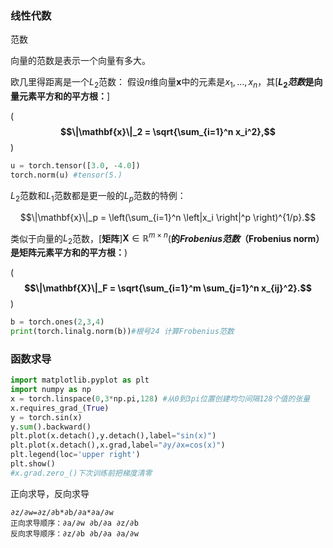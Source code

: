 ### 线性代数

范数

向量的范数是表示一个向量有多大。

欧几里得距离是一个$L_2$范数：
假设$n$维向量$\mathbf{x}$中的元素是$x_1,\ldots,x_n$，其[**$L_2$*范数*是向量元素平方和的平方根：**]

(**$$\|\mathbf{x}\|_2 = \sqrt{\sum_{i=1}^n x_i^2},$$**)

```python
u = torch.tensor([3.0, -4.0])
torch.norm(u) #tensor(5.)
```

$L_2$范数和$L_1$范数都是更一般的$L_p$范数的特例：

$$\|\mathbf{x}\|_p = \left(\sum_{i=1}^n \left|x_i \right|^p \right)^{1/p}.$$

类似于向量的$L_2$范数，[**矩阵**]$\mathbf{X} \in \mathbb{R}^{m \times n}$(**的*Frobenius范数*（Frobenius norm）是矩阵元素平方和的平方根：**)

(**$$\|\mathbf{X}\|_F = \sqrt{\sum_{i=1}^m \sum_{j=1}^n x_{ij}^2}.$$**)

```python
b = torch.ones(2,3,4)
print(torch.linalg.norm(b))#根号24 计算Frobenius范数
```

### 函数求导

```python
import matplotlib.pyplot as plt
import numpy as np
x = torch.linspace(0,3*np.pi,128) #从0到3pi位置创建均匀间隔128个值的张量
x.requires_grad_(True)
y = torch.sin(x)
y.sum().backward()
plt.plot(x.detach(),y.detach(),label="sin(x)")
plt.plot(x.detach(),x.grad,label="∂y/∂x=cos(x)")
plt.legend(loc='upper right')
plt.show()
#x.grad.zero_()下次训练前把梯度清零
```

正向求导，反向求导

```
∂z/∂w=∂z/∂b*∂b/∂a*∂a/∂w
正向求导顺序：∂a/∂w ∂b/∂a ∂z/∂b
反向求导顺序：∂z/∂b ∂b/∂a ∂a/∂w
```

